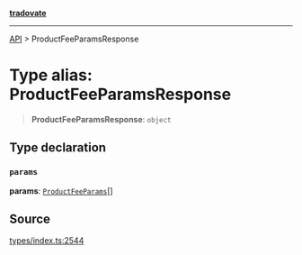 [**tradovate**](../README.md)

***

[API](../API.md) > ProductFeeParamsResponse

# Type alias: ProductFeeParamsResponse

> **ProductFeeParamsResponse**: `object`

## Type declaration

### `params`

**params**: [`ProductFeeParams`](type-alias.ProductFeeParams.md)[]

## Source

[types/index.ts:2544](https://github.com/cgilly2fast/tradovate-typescript/blob/b1caea5/src/types/index.ts#L2544)
